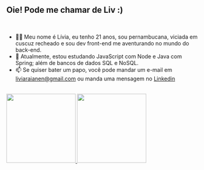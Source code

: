 ## Oie! Pode me chamar de Liv :)
</br>

- 👩‍💻 Meu nome é Lívia, eu tenho 21 anos, sou pernambucana, viciada em cuscuz recheado e sou dev front-end me aventurando no mundo do back-end.
- 🌱 Atualmente, estou estudando JavaScript com Node e Java com Spring; além de bancos de dados SQL e NoSQL.
- 📫 Se quiser bater um papo, você pode mandar um e-mail em liviaraianen@gmail.com ou manda uma mensagem no [Linkedin](https://www.linkedin.com/in/liviarnascimento/)
</br>
<div>
  
  <a href="https://github.com/livnascimento">
    <img height="180em" src="https://github-readme-stats-sigma-five.vercel.app/api/top-langs/?username=livnascimento&layout=compact&langs_count=7&theme=tokyonight&hide_border=true"/>
   </a>
  <a href="http://www.github.com/livnascimento">
    <img height="180em"  src="https://github-readme-streak-stats.herokuapp.com/?user=livnascimento&theme=tokyonight&hide_border=true&layout=compact">
  </a>  
   
</div>
